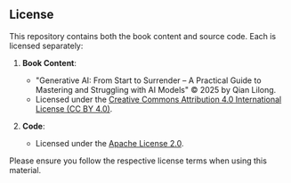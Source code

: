 ## License

This repository contains both the book content and source code. Each is licensed separately:

1. **Book Content**:
   - "Generative AI: From Start to Surrender – A Practical Guide to Mastering and Struggling with AI Models" © 2025 by Qian Lilong.
   - Licensed under the [Creative Commons Attribution 4.0 International License (CC BY 4.0)](https://creativecommons.org/licenses/by/4.0/).

2. **Code**:
   - Licensed under the [Apache License 2.0](http://www.apache.org/licenses/LICENSE-2.0).

Please ensure you follow the respective license terms when using this material.
